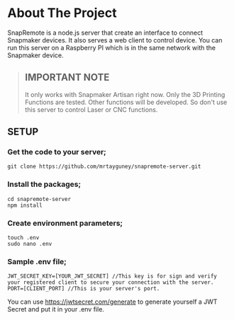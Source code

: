 # About The Project

SnapRemote is a node.js server that create an interface to connect Snapmaker devices. It also serves a web client to
control device. You can run this server on a Raspberry PI which is in the same network with the Snapmaker device.


> ## IMPORTANT NOTE
> It only works with Snapmaker Artisan right now. Only the 3D Printing Functions are tested. Other functions will be
> developed. So don't use this server to control Laser or CNC functions.


## SETUP
### Get the code to your server;
```
git clone https://github.com/mrtayguney/snapremote-server.git
```

### Install the packages;
```
cd snapremote-server
npm install
```
### Create environment parameters;
```
touch .env
sudo nano .env
```
### Sample .env file;
```
JWT_SECRET_KEY=[YOUR_JWT_SECRET] //This key is for sign and verify your registered client to secure your connection with the server.
PORT=[CLIENT_PORT] //This is your server's port.
```
You can use https://jwtsecret.com/generate to generate yourself a JWT Secret and put it in your .env file.



